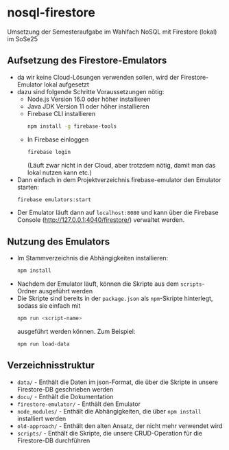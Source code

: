# nosql-firestore
Umsetzung der Semesteraufgabe im Wahlfach NoSQL mit Firestore (lokal) im SoSe25

## Aufsetzung des Firestore-Emulators
- da wir keine Cloud-Lösungen verwenden sollen, wird der Firestore-Emulator lokal aufgesetzt
- dazu sind folgende Schritte Voraussetzungen nötig:
  - Node.js Version 16.0 oder höher installieren
  - Java JDK Version 11 oder höher installieren
  - Firebase CLI installieren
    ```bash
    npm install -g firebase-tools
    ```
  - In Firebase einloggen
    ```bash
    firebase login
    ```
    (Läuft zwar nicht in der Cloud, aber trotzdem nötig, damit man das lokal nutzen kann etc.)
- Dann einfach in dem Projektverzeichnis firebase-emulator den Emulator starten:
  ```bash
  firebase emulators:start
  ```
- Der Emulator läuft dann auf `localhost:8080` und kann über die Firebase Console 
(http://127.0.0.1:4040/firestore/) verwaltet werden.


## Nutzung des Emulators
- Im Stammverzeichnis die Abhängigkeiten installieren:
  ```bash
  npm install
  ```
- Nachdem der Emulator läuft, können die Skripte aus dem `scripts`-Ordner ausgeführt werden
- Die Skripte sind bereits in der `package.json` als `npm`-Skripte hinterlegt, sodass sie einfach mit 
  ```bash
  npm run <script-name>
  ```
  ausgeführt werden können. Zum Beispiel:
  ```bash
  npm run load-data
  ```


## Verzeichnisstruktur
- `data/` - Enthält die Daten im json-Format, die über die Skripte in unsere Firestore-DB geschrieben werden
- `docu/` - Enthält die Dokumentation
- `firestore-emulator/` - Enthält den Emulator
- `node_modules/` - Enthält die Abhängigkeiten, die über `npm install` installiert werden
- `old-approach/` - Enthält den alten Ansatz, der nicht mehr verwendet wird
- `scripts/` - Enthält die Skripte, die unsere CRUD-Operation für die Firestore-DB durchführen

  